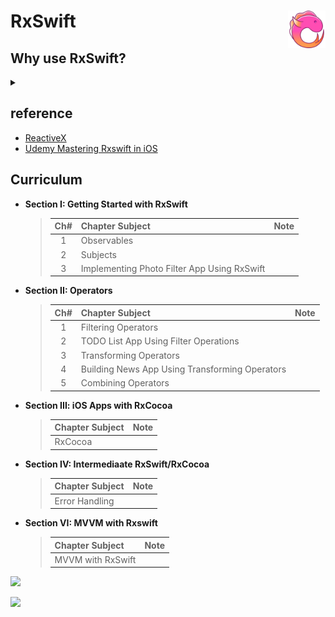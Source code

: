 # RxSwift <img src = "https://github.com/ReactiveX/RxSwift/raw/main/assets/RxSwift_Logo.png" width = 60  align = right> 


## Why use RxSwift?
  
<details>
<summary></summary>
  
### Rx

Reactive Extensions을 사용하는 라이브러리이다.

즉, Reactive Programming을 쉽게 할 수 있도록 돕는 역할을 한다.

데이터의 흐름과 그에 대한 처리를 정의해놓고, 흐름에서 변경사항이 생기면 미리 정의해둔 방식에 따라 변화를 주는 프로그래밍 방식이다. 결국 반응형인데 **변화에 실시간으로 반응**하기 때문 !

> 그래서 RxSwift는 함수형 프로그래밍인 Swift에 반응형 프로그래밍을 더해주는 라이브러리로 볼 수 있다.

---

### RxSwift를 사용함으로써

- **반응형 패러다임이 제공하는 명확함으로 비동기를 동기화된 것처럼 작성이 가능하다.**

곳곳에 DispatchQueue, OperationQueue,, 를 하나의 비동기 코드로 개발이 가능하다.

이렇게 Rx로 일관된 코드를 작성하면서 확장이 불가능한 아키텍쳐 패턴의 확장이 가능하고, 서로 다르게 구현한 로직을 조합하기 쉽다.


- **Thread 처리가 쉬워진다. → 콜백지옥에서 벗어날 수 있음!**

만약 RxSwift를 사용하지 않는다면?

A라는 값을 받아와야 B라는 값을 받아올 수 있고, B라는 값을 받아와야 C라는 값을 받아올 수 있는 상황에서는 흔히 말하는 콜백(CallBack) 지옥이 코드에 나타나게 될 수 있다.

하지만 Rx를 이용하여 가독성을 높이고, 스레드를 쉽게 넘나들며 콜백 지옥을 탈출할 수 있을 것이다. 따라서 UI 이벤트, 네트워크 처리 등의 **데이터를 갱신했을 때의 처리가 쉬워지고,** 그만큼 **코드도 깔끔**해질 것이다.


### 주의할 점

- **클로저의 사용이 많다.**

캡쳐리스트를 사용하여 메모리 누수를 일으키는 강한 순환 참조 (Strong reference cycle)을 피할 수 있게 신경써야한다.

클로저에서는 value type이라고 하더라도, 해당 객체가 만들어진 곳의 인스턴스를 참조할 것이다.
캡쳐리스트를 해주지 않는다면, race condition 같은 것이 발생할 수 있다.

---

> **참고**
> 
- [끄적이는 개발노트](https://beenii.tistory.com/178)
- [Clint Jang 블로그](https://medium.com/@jang.wangsu/ios-swift-rxswift-%EC%99%9C-%EC%82%AC%EC%9A%A9%ED%95%98%EB%A9%B4-%EC%A2%8B%EC%9D%84%EA%B9%8C%EC%9A%94-5c9995f47bab)
</div>
</details>

## reference
- [ReactiveX](http://reactivex.io/)
- [Udemy Mastering Rxswift in iOS](https://www.udemy.com/course/mastering-rxswift-in-ios/)


## Curriculum

* **Section I: Getting Started with RxSwift**
  > | Ch# | Chapter Subject | Note |
  > |:---:| :--- | :--- |
  > |1| Observables|  |
  > |2| Subjects |  |
  > |3| Implementing Photo Filter App Using RxSwift |  |

* **Section II: Operators**
  > | Ch# | Chapter Subject | Note |
  > |:---:| :--- | :--- |
  > |1| Filtering Operators |  |
  > |2| TODO List App Using Filter Operations |  |
  > |3| Transforming Operators |  |
  > |4| Building News App Using Transforming Operators |  |
  > |5| Combining Operators |  |


* **Section III: iOS Apps with RxCocoa**
  > | Chapter Subject | Note |
  > | :--- | :--- |
  > | RxCocoa |  |


* **Section IV: Intermediaate RxSwift/RxCocoa**
  > | Chapter Subject | Note |
  > | :--- | :--- |
  > | Error Handling |  |


* **Section VI: MVVM with Rxswift**
  > | Chapter Subject | Note |
  > | :--- | :--- |
  > | MVVM with RxSwift |  |



<a href="https://apps.apple.com/kr/app/%ED%95%B4%EC%99%B8%EB%89%B4%EC%9A%B0%EC%8A%A4/id1596846397
"><img src="https://www.atrinh.com/list/images/download.svg"></a>

<a href="https://www.notion.so/912caceec73d480982e656c018594c7d" target="_blank">
    <img src="https://img.shields.io/badge/Notion-000000?style=flat-square&logo=Notion&logoColor=white"/>
  </a>


